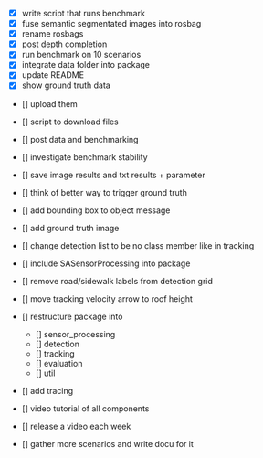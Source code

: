 
- [X] write script that runs benchmark
- [X] fuse semantic segmentated images into rosbag
- [X] rename rosbags
- [X] post depth completion
- [X] run benchmark on 10 scenarios
- [X] integrate data folder into package
- [X] update README
- [X] show ground truth data
- [] upload them
- [] script to download files
- [] post data and benchmarking
- [] investigate benchmark stability
- [] save image results and txt results + parameter
- [] think of better way to trigger ground truth
- [] add bounding box to object message
- [] add ground truth image
- [] change detection list to be no class member like in tracking

- [] include SASensorProcessing into package
- [] remove road/sidewalk labels from detection grid
- [] move tracking velocity arrow to roof height
- [] restructure package into
	- [] sensor_processing
	- [] detection
	- [] tracking
	- [] evaluation
	- [] util
- [] add tracing

- [] video tutorial of all components
- [] release a video each week
- [] gather more scenarios and write docu for it